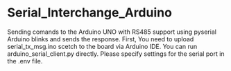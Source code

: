 # Serial_Interchange_Arduino
Sending comands to the Arduino UNO with RS485 support using pyserial Arduino blinks and sends the response.
First, You need to upload serial_tx_msg.ino scetch to the board via Arduino IDE.
You can run arduino_serial_client.py directly.
Please specify settings for the serial port in the .env file.
